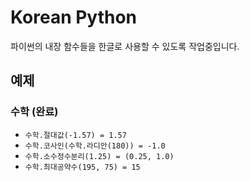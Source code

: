 # Korean Python
파이썬의 내장 함수들을 한글로 사용할 수 있도록 작업중입니다.

## 예제

### 수학 (완료)
* `수학.절대값(-1.57) = 1.57`
* `수학.코사인(수학.라디안(180)) = -1.0`
* `수학.소수정수분리(1.25) = (0.25, 1.0)`
* `수학.최대공약수(195, 75) = 15`

